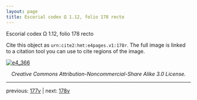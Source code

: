 ```yaml
---
layout: page
title: Escorial codex Ω 1.12, folio 178 recto
---
```


Escorial codex Ω 1.12, folio 178 recto

Cite this object as `urn:cite2:hmt:e4pages.v1:178r`.  The full image is linked to a citation tool you can use to cite regions of the image.

[![e4_366](http://www.homermultitext.org/iipsrv?IIIF=/project/homer/pyramidal/deepzoom/hmt/e4img/2017a/e4_366.tif/full/800,/0/default.jpg)](http://www.homermultitext.org/ict2/?urn=urn:cite2:hmt:e4img.2017a:e4_366) 

<p style="text-align: center; font-style: italic;">Creative Commons Attribution-Noncommercial-Share Alike 3.0 License.</p>

---

previous: [177v](../177v/) | next: [178v](../178v/)